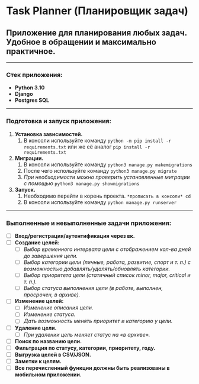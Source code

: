 # Task Planner (Планировщик задач)
## Приложение для планирования любых задач. Удобное в обращении и максимально практичное.
____
### Cтек приложения:
- **Python 3.10**
- **Django**
- **Postgres SQL**
____
### Подготовка и запуск приложения:
1. **Установка зависимостей.**
   1. В консоли используйте команду 
   `python -m pip install -r requirements.txt`
   или же её аналог `pip install -r requirements.txt`
2. **Миграции.**
   1. В консоли используйте команду `python3 manage.py makemigrations`
   2. После чего используйте команду `python3 manage.py migrate`
   3. *При необходимости можно проверить установленные миграции с помощью*
   `python3 manage.py showmigrations`
3. **Запуск.**
   1. Необходимо перейти в корень проекта. `*прописать в консоли* cd`
   2. В консоли используйте команду `python manage.py runserver`
____
### Выполненные и невыполненные задачи приложения:
- [ ] **Вход/регистрация/аутентификация через вк.**
- [ ] **Создание целей:**
   - [ ] *Выбор временного интервала цели с отображением кол-ва дней до завершения цели.*
   - [ ] *Выбор категории цели (личные, работа, развитие, спорт и т. п.) с возможностью добавлять/удалять/обновлять категории.*
   - [ ] *Выбор приоритета цели (статичный список minor, major, critical и т. п.).*
   - [ ] *Выбор статуса выполнения цели (в работе, выполнен, просрочен, в архиве).*
- [ ] **Изменение целей:**
   - [ ] *Изменение описания цели.*
   - [ ] *Изменение статуса.*
   - [ ] *Дать возможность менять приоритет и категорию у цели.*
- [ ] **Удаление цели.**
   - [ ] *При удалении цель меняет статус на «в архиве».*
- [ ] **Поиск по названию цели.**
- [ ] **Фильтрация по статусу, категории, приоритету, году.**
- [ ] **Выгрузка целей в CSV/JSON.**
- [ ] **Заметки к целям.**
- [ ] **Все перечисленный функции должны быть реализованы в мобильном приложении.**
